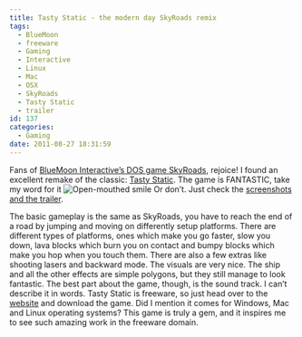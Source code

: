 ```yaml
---
title: Tasty Static - the modern day SkyRoads remix
tags:
  - BlueMoon
  - freeware
  - Gaming
  - Interactive
  - Linux
  - Mac
  - OSX
  - SkyRoads
  - Tasty Static
  - trailer
id: 137
categories:
  - Gaming
date: 2011-08-27 18:31:59
---
```


Fans of [BlueMoon Interactive’s DOS game SkyRoads](http://www.bluemoon.ee/history/skyroads/), rejoice! I found an excellent remake of the classic: [Tasty Static](http://www.tastystatic.com/). The game is FANTASTIC, take my word for it ![Open-mouthed smile](http://gtmstechblog.files.wordpress.com/2011/08/wlemoticon-openmouthedsmile.png) Or don’t. Just check the [screenshots and the trailer](http://www.tastystatic.com/media.php).

The basic gameplay is the same as SkyRoads, you have to reach the end of a road by jumping and moving on differently setup platforms. There are different types of platforms, ones which make you go faster, slow you down, lava blocks which burn you on contact and bumpy blocks which make you hop when you touch them. There are also a few extras like shooting lasers and backward mode. The visuals are very nice. The ship and all the other effects are simple polygons, but they still manage to look fantastic. The best part about the game, though, is the sound track. I can’t describe it in words. Tasty Static is freeware, so just head over to the [website](http://www.tastystatic.com/) and download the game. Did I mention it comes for Windows, Mac and Linux operating systems? This game is truly a gem, and it inspires me to see such amazing work in the freeware domain.